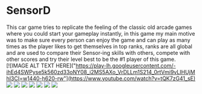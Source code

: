 # SensorD
This car game tries to replicate the feeling of the classic old arcade games where you could start your gameplay instantly, in this game my main motive was to make sure every person can enjoy the game and can play as many times as the player likes to get themselves in top ranks, ranks are all global and are used to compare their Sensor-ing skills with others, compete with other scores and try their level best to be the #1 player of this game.<br>
[![IMAGE ALT TEXT HERE]("https://play-lh.googleusercontent.com/-ihEd4SWPyse5k560zd33oNY08_i2MS5AXo_VrDLLm1S214_0rtVmi9vLIHUjMhI3CI=w1440-h620-rw"](https://www.youtube.com/watch?v=tQK7zG41_sE)
<img src="https://play-lh.googleusercontent.com/e7uCE6CFsmVUGmjathCtDnoyv5IrT9JcuUt-XuklHSWEStAJDdLoREXx0EhtAowluw=w1366-h625-rw"/>
<img src="https://play-lh.googleusercontent.com/GqDys8lAqz6-HwyIP2abMrOkRjCe2IQvFfLyr5VkiImlUMES258nB6hrnyhF_gsdeY8u=w1366-h625-rw"/>
<img src="https://play-lh.googleusercontent.com/YQsrnIrm1QyEj4Cwe234XZdHpUwX4Hj65k0DL0c9NmKUJ458qc5W-wEXiO9SMpLJIwY=w1366-h625-rw"/>
<img src="https://play-lh.googleusercontent.com/gmnXQFSK1e4LL8_jZ_xBut3hMfv3S1zg9lxl_qg8YVcbMtESyEW-zzDOWd71u1_slwQ=w1366-h625-rw"/>
<img src="https://play-lh.googleusercontent.com/bSzJXeqQtEsbN3Y-RejNH95UEp7qZs38I028GSTW6kcH9qaugMEx7Uu0JpN3VAWeEao=w1366-h625-rw"/>
<img src="https://play-lh.googleusercontent.com/qLhi5ehzWk8mPrwqnlxPet9BPC-KGl_nmaJDaGMijyX6_BqXaYK2A1AyATdw-mb_l64=w1366-h625-rw"/>
<img src="https://play-lh.googleusercontent.com/D-mE8hncGvig0DvVGhyZzCf1kXeP9Trnj1MHqrDf-xyOXMZESS74avf9yR3mztRS1Jo=w1366-h625-rw"/>
